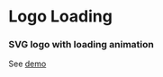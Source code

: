 # Logo Loading
### SVG logo with loading animation
See [demo](https://mrjasonweaver.github.io/logo-loading/)

<!-- ![alt text](./logo-loading.gif "SVG logo with loading animation") -->